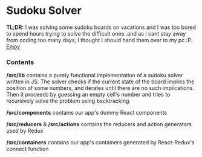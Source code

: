 # Sudoku Solver


 __TL;DR:__ I was solving some sudoku boards on vacations and I was too bored to spend hours trying to solve the difficult ones..and as I cant stay away from coding too many days, I thought I should hand them over to my pc :P. [Enjoy](https://mstou.github.io/sudoku-solver/)

### Contents

__/src/lib__ contains a purely functional implementation of a sudoku solver written in JS. The solver checks if the current state of the board implies the position of some numbers, and iterates until there are no such implications. Then it proceeds by guessing an empty cell's number and tries to recursively solve the problem using backtracking.

__/src/components__ contains our app's dummy React components

__/src/reducers__ & __/src/actions__ contains the reducers and action generators used by Redux

__/src/containers__ contains our app's containers generated by React-Redux's connect function
